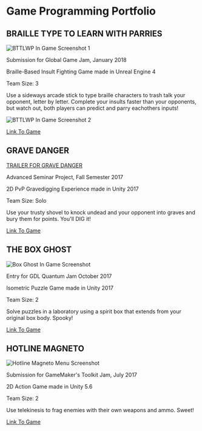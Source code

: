 # Game Programming Portfolio


## BRAILLE TYPE TO LEARN WITH PARRIES

![BTTLWP In Game Screenshot 1](https://i.imgur.com/G8sxzTb.jpg)

Submission for Global Game Jam, January 2018

Braille-Based Insult Fighting Game made in Unreal Engine 4

Team Size: 3

Use a sideways arcade stick to type braille characters to trash talk your opponent, letter by letter. Complete your insults faster than your opponents, but watch out, both players can predict and parry eachothers inputs! 

![BTTLWP In Game Screenshot 2](https://i.imgur.com/NVjAUjC.png)

[Link To Game](https://globalgamejam.org/2018/games/versus-braille-type-learn-parries?token=1517558995)

## GRAVE DANGER

[TRAILER FOR GRAVE DANGER](https://youtu.be/Zew4V7JlSCs)
  
  
Advanced Seminar Project, Fall Semester 2017

2D PvP Gravedigging Experience made in Unity 2017

Team Size: Solo

Use your trusty shovel to knock undead and your opponent into graves and bury them for points. You'll DIG it! 

[Link To Game](https://github.com/rosserMartinez/Grave-Danger)


## THE BOX GHOST

![Box Ghost In Game Screenshot](https://i.imgur.com/pZa0GEx.jpg)

Entry for GDL Quantum Jam October 2017

Isometric Puzzle Game made in Unity 2017

Team Size: 2

Solve puzzles in a laboratory using a spirit box that extends from your original box body. Spooky!

[Link To Game](https://github.com/rosserMartinez/The-Box-Ghost)

## HOTLINE MAGNETO

![Hotline Magneto Menu Screenshot](https://img.itch.zone/aW1hZ2UvMTU5MTUzLzczMDA5NC5wbmc=/original/zKAPAA.png)

Submission for GameMaker's Toolkit Jam, July 2017

2D Action Game made in Unity 5.6

Team Size: 2

Use telekinesis to frag enemies with their own weapons and ammo. Sweet!

[Link To Game](https://tmcgillicuddy.itch.io/hotline-magneto)
